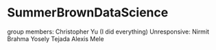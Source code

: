 # SummerBrownDataScience
group members: Christopher Yu (I did everything)
Unresponsive: Nirmit Brahma Yosely Tejada Alexis Mele 
